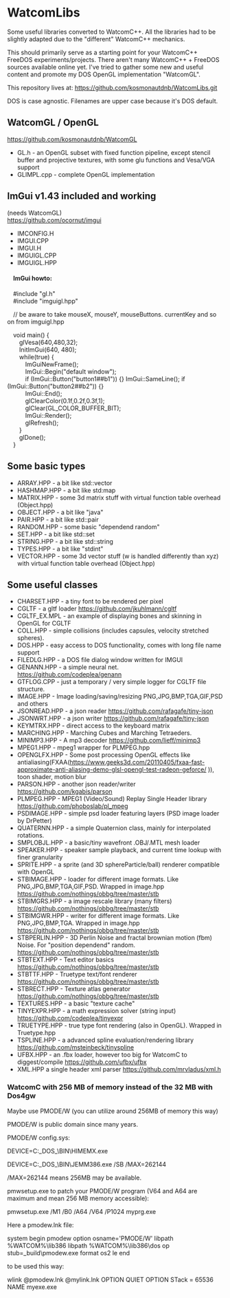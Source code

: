 # WatcomLibs
Some useful libraries converted to WatcomC++.
All the libraries had to be slightly adapted due to the "different" WatcomC++ mechanics.

This should primarily serve as a starting point for your WatcomC++ FreeDOS experiments/projects. There aren't many WatcomC++ + FreeDOS sources available online yet. I've tried to gather some new and useful content and promote my DOS OpenGL implementation "WatcomGL".

This repository lives at: https://github.com/kosmonautdnb/WatcomLibs.git  

DOS is case agnostic. Filenames are upper case because it's DOS default.

## WatcomGL / OpenGL
https://github.com/kosmonautdnb/WatcomGL
- GL.h  - an OpenGL subset with fixed function pipeline, except stencil buffer and projective textures, with some glu functions and Vesa/VGA support  
- GLIMPL.cpp - complete OpenGL implementation  

## ImGui v1.43 included and working
(needs WatcomGL)  
https://github.com/ocornut/imgui  
- IMCONFIG.H  
- IMGUI.CPP  
- IMGUI.H  
- IMGUIGL.CPP  
- IMGUIGL.HPP  

#### &emsp;ImGui howto:
&emsp;#include "gl.h"  
&emsp;#include "imguigl.hpp"  

&emsp;// be aware to take mouseX, mouseY, mouseButtons. currentKey and so on from imguigl.hpp  

&emsp;void main() {  
&emsp;&emsp;glVesa(640,480,32);  
&emsp;&emsp;InitImGui(640, 480);  
&emsp;&emsp;while(true) {  
&emsp;&emsp;&emsp;ImGuiNewFrame();  
&emsp;&emsp;&emsp;ImGui::Begin("default window");  
&emsp;&emsp;&emsp;if (ImGui::Button("button1##b1")) {} ImGui::SameLine();  if (ImGui::Button("button2##b2")) {}  
&emsp;&emsp;&emsp;ImGui::End();  
&emsp;&emsp;&emsp;glClearColor(0.1f,0.2f,0.3f,1);  
&emsp;&emsp;&emsp;glClear(GL_COLOR_BUFFER_BIT);  
&emsp;&emsp;&emsp;ImGui::Render();  
&emsp;&emsp;&emsp;glRefresh();  
&emsp;&emsp;}  
&emsp;&emsp;glDone();  
&emsp;}  

## Some basic types
- ARRAY.HPP - a bit like std::vector  
- HASHMAP.HPP - a bit like std:map   
- MATRIX.HPP - some 3d matrix stuff with virtual function table overhead (Object.hpp)  
- OBJECT.HPP - a bit like "java"  
- PAIR.HPP - a bit like std::pair  
- RANDOM.HPP - some basic "dependend random"  
- SET.HPP - a bit like std::set
- STRING.HPP - a bit like std::string  
- TYPES.HPP - a bit like "stdint"   
- VECTOR.HPP - some 3d vector stuff (w is handled differently than xyz) with virtual function table overhead (Object.hpp)  

## Some useful classes
- CHARSET.HPP - a tiny font to be rendered per pixel
- CGLTF - a gltf loader https://github.com/jkuhlmann/cgltf
- CGLTF_EX.MPL - an example of displaying bones and skinning in OpenGL for CGLTF 
- COLL.HPP - simple collisions (includes capsules, velocity stretched spheres).  
- DOS.HPP - easy access to DOS functionality, comes with long file name support
- FILEDLG.HPP - a DOS file dialog window written for IMGUI  
- GENANN.HPP - a simple neural net. https://github.com/codeplea/genann
- GTFLOG.CPP - just a temporary / very simple logger for CGLTF file structure.
- IMAGE.HPP - Image loading/saving/resizing PNG,JPG,BMP,TGA,GIF,PSD and others  
- JSONREAD.HPP - a json reader https://github.com/rafagafe/tiny-json  
- JSONWRT.HPP - a json writer https://github.com/rafagafe/tiny-json  
- KEYMTRX.HPP - direct access to the keyboard matrix  
- MARCHING.HPP - Marching Cubes and Marching Tetraeders.
- MINIMP3.HPP - A mp3 decoder  https://github.com/lieff/minimp3  
- MPEG1.HPP - mpeg1 wrapper for PLMPEG.hpp
- OPENGLFX.HPP - Some post processing OpenGL effects like antialiasing(FXAA(https://www.geeks3d.com/20110405/fxaa-fast-approximate-anti-aliasing-demo-glsl-opengl-test-radeon-geforce/ )), toon shader, motion blur
- PARSON.HPP - another json reader/writer https://github.com/kgabis/parson
- PLMPEG.HPP - MPEG1 (Video/Sound) Replay Single Header library https://github.com/phoboslab/pl_mpeg  
- PSDIMAGE.HPP - simple psd loader featuring layers  (PSD image loader by DrPetter)  
- QUATERNN.HPP - a simple Quaternion class, mainly for interpolated rotations.  
- SMPLOBJL.HPP - a basic/tiny wavefront .OBJ/.MTL mesh loader  
- SPEAKER.HPP - speaker sample playback, and current time lookup with finer granularity  
- SPRITE.HPP - a sprite (and 3D sphereParticle/ball) renderer compatible with OpenGL  
- STBIMAGE.HPP - loader for different image formats. Like PNG,JPG,BMP,TGA,GIF,PSD. Wrapped in image.hpp  https://github.com/nothings/obbg/tree/master/stb  
- STBIMGRS.HPP - a image rescale library (many filters)  https://github.com/nothings/obbg/tree/master/stb  
- STBIMGWR.HPP - writer for different image formats. Like PNG,JPG,BMP,TGA. Wrapped in image.hpp  https://github.com/nothings/obbg/tree/master/stb  
- STBPERLIN.HPP - 3D Perlin Noise and fractal brownian motion (fbm) Noise. For "position dependend" random. https://github.com/nothings/obbg/tree/master/stb  
- STBTEXT.HPP - Text editor basics  https://github.com/nothings/obbg/tree/master/stb  
- STBTTF.HPP - Truetype text/font renderer  https://github.com/nothings/obbg/tree/master/stb  
- STBRECT.HPP - Texture atlas generator  https://github.com/nothings/obbg/tree/master/stb  
- TEXTURES.HPP - a basic "texture cache"  
- TINYEXPR.HPP - a math expression solver (string input)  https://github.com/codeplea/tinyexpr  
- TRUETYPE.HPP - true type font rendering (also in OpenGL). Wrapped in Truetype.hpp  
- TSPLINE.HPP - a advanced spline evaluation/rendering library https://github.com/msteinbeck/tinyspline
- UFBX.HPP - an .fbx loader, however too big for WatcomC to diggest/compile https://github.com/ufbx/ufbx   
- XML.HPP a single header xml parser https://github.com/mrvladus/xml.h  

### WatcomC with 256 MB of memory instead of the 32 MB with Dos4gw

Maybe use PMODE/W (you can utilize around 256MB of memory this way)

PMODE/W is public domain since many years.

PMODE/W config.sys:

DEVICE=C:\_DOS_\BIN\HIMEMX.exe

DEVICE=C:\_DOS_\BIN\JEMM386.exe  /SB /MAX=262144

/MAX=262144 means 256MB may be available.

pmwsetup.exe to patch your PMODE/W program (V64 and A64 are maximum and mean 256 MB memory accessible):

pmwsetup.exe /M1 /B0 /A64 /V64 /P1024 myprg.exe

Here a pmodew.lnk file:

system begin pmodew
    option osname='PMODE/W'
    libpath %WATCOM%\lib386
    libpath %WATCOM%\lib386\dos
    op stub=_build\pmodew.exe
    format os2 le
end

to be used this way:

wlink @pmodew.lnk @mylink.lnk OPTION QUIET OPTION STack = 65536 NAME myexe.exe

